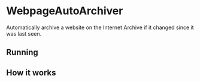 # WebpageAutoArchiver

Automatically archive a website on the Internet Archive if it changed since it was last seen.

## Running

## How it works
